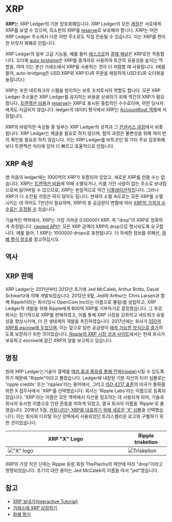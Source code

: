 # XRP

**XRP**는 XRP Ledger의 기본 암호화폐입니다. XRP Ledger의 모든 [계정](../undefined-1/undefined/)은 서로에게 XRP를 보낼 수 있으며, 최소한의 XRP를 [reserve](../undefined-1/undefined/reserves.md)로 보유해야 합니다. XRP는 어떤 XRP Ledger 주소에서 다른 어떤 주소로도 직접 전송될 수 있습니다. 이는 XRP를 편리한 브릿지 화폐로 만듭니다.

XRP Ledger의 일부 고급 기능들, 예를 들어 [에스크로](../undefined-2/undefined-2.md)와 [결제 채널](../undefined-2/undefined-4.md)은 XRP로만 작동합니다. 오더북 [auto-bridging](../dex/auto-bridging.md)은 XRP를 중개자로 사용하여 토큰의 유동성을 높이는 역할을, 하며 이는 분산 거래소에서 XRP를 사용하는 것이 더 저렴할 때 사용됩니다. (예를 들어, auto-bridging은 USD:XRP와 XRP:EUR 주문을 매칭하여 USD:EUR 오더북을 늘립니다.)

XRP는 또한 네트워크의 스팸을 방지하는 보호 조치로서의 역할도 합니다. 모든 XRP Ledger 주소들은 XRP Ledger를 유지하는 비용을 상쇄하기 위해 약간의 XRP가 필요합니다. [트랜잭션 비용](../undefined-1/undefined-2/undefined.md)과  [reserve](../undefined-1/undefined/reserves.md)는 XRP로 표시된 중립적인 수수료이며, 어떤 당사자에게도 지급되지 않습니다. ledger의 데이터 형식에서 XRP는 [AccountRoot 객체](../../references/xrp-ledger/ledger/ledger-1/accountroot.md)에 저장됩니다.

XRP의 바람직한 속성들 중 일부는 XRP Ledger의 성격과 그 [컨센서스 과정](../undefined-4/undefined.md)에서 비롯됩니다. XRP Ledger는 채굴을 필요로 하지 않으며, 합의 과정은 불변성을 위해 여러 번의 확인을 필요로 하지 않습니다. 이는 XRP Ledger를 비트코인 및 기타 주요 암호화폐보다 트랜잭션 처리에 있어 더 빠르고 효율적으로 만듭니다.

## XRP 속성&#x20;

맨 처음의 ledger에는 1000억의 XRP가 포함되어 있었고, 새로운 XRP를 만들 수는 없습니다. XRP는 [트랜잭션 비용](../undefined-1/undefined-2/undefined.md)에 의해 소멸되거나, 키를 가진 사람이 없는 주소로 보내짐으로써 잃어버릴 수 있으므로, XRP는 본질적으로 약간 [디플레이션적](https://en.wikipedia.org/wiki/Deflation)입니다. 그러나 XRP가 다 소진될 걱정은 하지 않아도 됩니다: 현재의 소멸 속도로는 모든 XRP를 소멸시키는 데 적어도 7만년이 필요하며, XRP의 총 공급량이 변함에 따라 [XRP의 가격과 수수료는 조정될 수](../undefined-4/undefined-8.md) 있습니다.

기술적인 맥락에서, XRP는 가장 가까운 0.000001 XRP, 즉 "drop"의 XRP로 정확하게 측정됩니다. [rippled API](../../references/http-websocket-apis/)는 모든 XRP 금액이 XRP의 drop으로 명시되도록 요구합니다. 예를 들어, 1 XRP는 1000000 drops로 표현됩니다. 더 자세한 정보를 위해선, [화폐 형식 참조](../../references/xrp-ledger/undefined/undefined.md)를 참고하십시오.

## 역사

## XRP 판매

XRP Ledger는 2011년부터 2012년 초기에 Jed McCaleb, Arthur Britto, David Schwartz에 의해 개발되었습니다. 2012년 9월, Jed와 Arthur는 Chris Larsen과 함께 Ripple이라는 회사(당시 OpenCoin Inc라는 이름으로 불림)를 설립하고, XRP Ledger의 개발을 위해 Ripple에게 800억 XRP를 기부하기로 결정했습니다. 그 후로 회사는 정기적으로 XRP를 판매하였고, 이를 통해 XRP 시장을 강화하고 네트워크 유동성을 향상시키며, 더 큰 생태계의 개발을 촉진하였습니다. 2017년에는 회사가 [550억 XRP를 escrow에 두었으며](https://ripple.com/insights/ripple-escrows-55-billion-xrp-for-supply-predictability/), 이는 앞으로 일반 공급량이 [예측 가능한 방식으로 증가](https://ripple.com/insights/ripple-to-place-55-billion-xrp-in-escrow-to-ensure-certainty-into-total-xrp-supply/)하도록 보장하기 위한 것이었습니다.[ Ripple의 XRP 시장 성과 사이트](https://ripple.com/xrp/)에서는 현재 회사가 보유하고 escrow에 잠긴 XRP의 양을 보고하고 있습니다.

## 명칭

원래 XRP Ledger는기술이 결제를 [여러 홉과 통화를 통해 전파(ripple)](../undefined-3/rippling.md)시킬 수 있도록 하기 때문에 "Ripple"이라고 불렸습니다. Ledger에 내장된 기본 자산의 티커 심볼로는 'ripple credits' 또는 'ripples'라는 용어에서, 그리고 [ISO 4217 표준](https://www.iso.org/iso-4217-currency-codes.html)의 비국가 통화를 위한 X 접두사에서 'XRP'를 선택했습니다. 회사는 'Ripple Labs'라는 이름으로 등록되었습니다. 'XRP'라는 이름은 모든 맥락에서 자산을 참조하는 데 사용되게 되어, 기술과 회사의 유사한 이름으로 인한 혼동을 피하게 되었고, 결국 회사의 이름을 'Ripple'로 줄였습니다. 2018년 5월, [커뮤니티는 XRP를 대표하기 위해 새로운 'X' 심볼](https://twitter.com/xrpsymbol/status/1006925937571713025)을 선택했습니다. 이는 회사와 디지털 자산 양쪽에서 사용되었던 트리스켈리온 로고와 구별하기 위한 것이었습니다.

<table><thead><tr><th width="359.5">XRP "X" Logo</th><th>Ripple triskelion</th></tr></thead><tbody><tr><td><img src="https://xrpl.org/assets/img/xrp-x-logo.png" alt="&#x22;X&#x22; logo"></td><td><img src="https://xrpl.org/img/ripple-triskelion.png" alt="Triskelion"></td></tr></tbody></table>

XRP의 가장 작은 단위는 Ripple 포럼 회원 ThePiachu의 제안에 따라 "drop"이라고 명명되었습니다. 초기의 대안 용어는 Jed McCaleb의 이름을 따서 "jed"였습니다.

## 참고

* [XRP 보내기(Interactive Tutorial)](../../tutorials/undefined-1/xrp.md)
* [거래소에 XRP 상장하기](../../tutorials/xrp-ledger/xrp.md)
* [화폐 형식](../../references/xrp-ledger/undefined/undefined.md)
